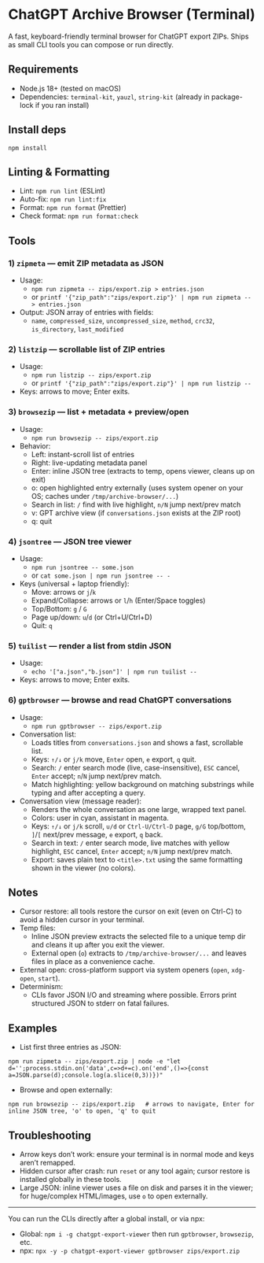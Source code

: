 # ChatGPT Archive Browser (Terminal)

A fast, keyboard-friendly terminal browser for ChatGPT export ZIPs. Ships as small CLI tools you can compose or run directly.

## Requirements

- Node.js 18+ (tested on macOS)
- Dependencies: `terminal-kit`, `yauzl`, `string-kit` (already in package-lock if you ran install)

## Install deps

```
npm install
```

## Linting & Formatting

- Lint: `npm run lint` (ESLint)
- Auto-fix: `npm run lint:fix`
- Format: `npm run format` (Prettier)
- Check format: `npm run format:check`

## Tools

### 1) `zipmeta` — emit ZIP metadata as JSON

- Usage:
  - `npm run zipmeta -- zips/export.zip > entries.json`
  - or `printf '{"zip_path":"zips/export.zip"}' | npm run zipmeta -- > entries.json`
- Output: JSON array of entries with fields:
  - `name`, `compressed_size`, `uncompressed_size`, `method`, `crc32`, `is_directory`, `last_modified`

### 2) `listzip` — scrollable list of ZIP entries

- Usage:
  - `npm run listzip -- zips/export.zip`
  - or `printf '{"zip_path":"zips/export.zip"}' | npm run listzip --`
- Keys: arrows to move; Enter exits.

### 3) `browsezip` — list + metadata + preview/open

- Usage:
  - `npm run browsezip -- zips/export.zip`
- Behavior:
  - Left: instant-scroll list of entries
  - Right: live-updating metadata panel
  - Enter: inline JSON tree (extracts to temp, opens viewer, cleans up on exit)
  - o: open highlighted entry externally (uses system opener on your OS; caches under `/tmp/archive-browser/...`)
  - Search in list: `/` find with live highlight, `n/N` jump next/prev match
  - v: GPT archive view (if `conversations.json` exists at the ZIP root)
  - q: quit

### 4) `jsontree` — JSON tree viewer

- Usage:
  - `npm run jsontree -- some.json`
  - or `cat some.json | npm run jsontree -- -`
- Keys (universal + laptop friendly):
  - Move: arrows or `j`/`k`
  - Expand/Collapse: arrows or `l`/`h` (Enter/Space toggles)
  - Top/Bottom: `g` / `G`
  - Page up/down: `u`/`d` (or Ctrl+U/Ctrl+D)
  - Quit: `q`

### 5) `tuilist` — render a list from stdin JSON

- Usage:
  - `echo '["a.json","b.json"]' | npm run tuilist --`
- Keys: arrows to move; Enter exits.

### 6) `gptbrowser` — browse and read ChatGPT conversations

- Usage:
  - `npm run gptbrowser -- zips/export.zip`
- Conversation list:
  - Loads titles from `conversations.json` and shows a fast, scrollable list.
  - Keys: `↑/↓` or `j/k` move, `Enter` open, `e` export, `q` quit.
  - Search: `/` enter search mode (live, case-insensitive), `ESC` cancel, `Enter` accept; `n`/`N` jump next/prev match.
  - Match highlighting: yellow background on matching substrings while typing and after accepting a query.
- Conversation view (message reader):
  - Renders the whole conversation as one large, wrapped text panel.
  - Colors: user in cyan, assistant in magenta.
  - Keys: `↑/↓` or `j/k` scroll, `u/d` or `Ctrl-U/Ctrl-D` page, `g/G` top/bottom, `]`/`[` next/prev message, `e` export, `q` back.
  - Search in text: `/` enter search mode, live matches with yellow highlight, `ESC` cancel, `Enter` accept; `n/N` jump next/prev match.
  - Export: saves plain text to `<title>.txt` using the same formatting shown in the viewer (no colors).

## Notes

- Cursor restore: all tools restore the cursor on exit (even on Ctrl-C) to avoid a hidden cursor in your terminal.
- Temp files:
  - Inline JSON preview extracts the selected file to a unique temp dir and cleans it up after you exit the viewer.
  - External open (`o`) extracts to `/tmp/archive-browser/...` and leaves files in place as a convenience cache.
- External open: cross-platform support via system openers (`open`, `xdg-open`, `start`).
- Determinism:
  - CLIs favor JSON I/O and streaming where possible. Errors print structured JSON to stderr on fatal failures.

## Examples

- List first three entries as JSON:

```
npm run zipmeta -- zips/export.zip | node -e "let d='';process.stdin.on('data',c=>d+=c).on('end',()=>{const a=JSON.parse(d);console.log(a.slice(0,3))})"
```

- Browse and open externally:

```
npm run browsezip -- zips/export.zip   # arrows to navigate, Enter for inline JSON tree, 'o' to open, 'q' to quit
```

## Troubleshooting

- Arrow keys don’t work: ensure your terminal is in normal mode and keys aren’t remapped.
- Hidden cursor after crash: run `reset` or any tool again; cursor restore is installed globally in these tools.
- Large JSON: inline viewer uses a file on disk and parses it in the viewer; for huge/complex HTML/images, use `o` to open externally.

---

You can run the CLIs directly after a global install, or via npx:

- Global: `npm i -g chatgpt-export-viewer` then run `gptbrowser`, `browsezip`, etc.
- npx: `npx -y -p chatgpt-export-viewer gptbrowser zips/export.zip`
